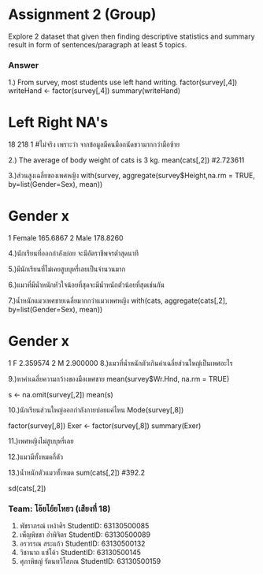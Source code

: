 # Assignment 2 (Group)
Explore 2 dataset that given then finding descriptive statistics and summary result in form of sentences/paragraph at least 5 topics.

### Answer

1.) From survey, most students use left hand writing.
factor(survey[,4])
writeHand <- factor(survey[,4])
summary(writeHand)
# Left Right  NA's 
   18   218     1 
#ไม่จริง เพราะว่า จากข้อมูลมีคนมือถนัดขวามากกว่ามือซ้าย

2.) The average of body weight of cats is 3 kg.
mean(cats[,2])
#2.723611

3.)ส่วนสูงเฉลี่ยของเพศหญิง
with(survey,
     aggregate(survey$Height,na.rm = TRUE,
               by=list(Gender=Sex),
               mean))
#  Gender        x
1 Female 165.6867
2   Male 178.8260

4.)นักเรียนที่ออกกำลังบ่อย จะมีอัตราชีพจรต่ำสุดนาที

5.)มีนักเรียนที่ไม่เคยสูบบุหรี่เลยเป็นจำนวนมาก

6.)แมวที่มีน้ำหนักหัวใจน้อยที่สุดจะมีน้ำหนักตัวน้อยที่สุดเช่นกัน

7.)น้ำหนักแมวเพศชายเฉลี่ยมากกว่าแมวเพศหญิง
with(cats,
     aggregate(cats[,2],
               by=list(Gender=Sex),
               mean))
#  Gender        x
1      F 2.359574
2      M 2.900000
8.)แมวที่น้ำหนักตัวเกินค่าเฉลี่ยส่วนใหญ่เป็นเพศอะไร

9.)หาค่าเฉลี่ยความกว้างของมือเพศชาย
mean(survey$Wr.Hnd, na.rm = TRUE)

s <- na.omit(survey[,2])
mean(s)

10.)นักเรียนส่วนใหญ่ออกกำลังกายบ่อยแค่ไหน
Mode(survey[,8])

factor(survey[,8])
Exer <- factor(survey[,8])
summary(Exer)

11.)เพศหญิงไม่สูบบุหรี่เลย

12.)แมวมีทั้งหมดกี่ตัว

13.)น้ำหนักตัวแมวทั้งหมด
sum(cats[,2])
#392.2

sd(cats[,2])


### Team: โอ๊ยโย้ยโหยว (เสียงที่ 18)

1. พัชราภรณ์ เหง้าศิร     StudentID: 63130500085
2. เพ็ญพิชชา อ่ำพิจิตร     StudentID: 63130500089
3. อรวรรณ สระแก้ว      StudentID: 63130500132
4. วิชานาถ แซ่โค้ว       StudentID: 63130500145
5. ศุภาพิชญ์ รัตนทวีโสภณ   StudentID: 63130500159
